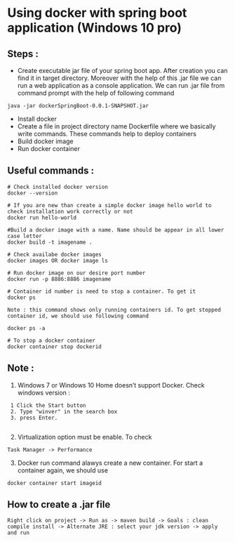# Using docker with spring boot application (Windows 10 pro)

## Steps :

- Create executable jar file of your spring boot app. After creation you can find it in target directory. Moreover with the help of this .jar file we can run a web application as a console application. We can run .jar file from command prompt with the help of following command
```
java -jar dockerSpringBoot-0.0.1-SNAPSHOT.jar
```
- Install docker
- Create a file in project directory name Dockerfile where we basically write commands. These commands help to deploy containers
- Build docker image
- Run docker container

## Useful commands :


```
# Check installed docker version
docker --version
```
```
# If you are new than create a simple docker image hello world to check installation work correctly or not
docker run hello-world
```
```
#Build a docker image with a name. Name should be appear in all lower case letter 
docker build -t imagename .
```
```
# Check availabe docker images
docker images OR docker image ls
```
```
# Run docker image on our desire port number 
docker run -p 8886:8886 imagename
```
```
# Container id number is need to stop a container. To get it
docker ps

Note : this command shows only running containers id. To get stopped container id, we should use following command

docker ps -a
```
```
# To stop a docker container
docker container stop dockerid
```

## Note :
1. Windows 7 or Windows 10 Home doesn’t support Docker. Check windows version :
```
 1 Click the Start button
 2. Type "winver" in the search box
 3. press Enter.
 
 ```
 2. Virtualization option must be enable. To check
 ```
 Task Manager -> Performance
 
 ```
3. Docker run command alawys create a new container. For start a container again, we should use 
```
docker container start imageid
```
## How to create a .jar file
```
Right click on project -> Run as -> maven build -> Goals : clean compile install -> Alternate JRE : select your jdk version -> apply and run
```









